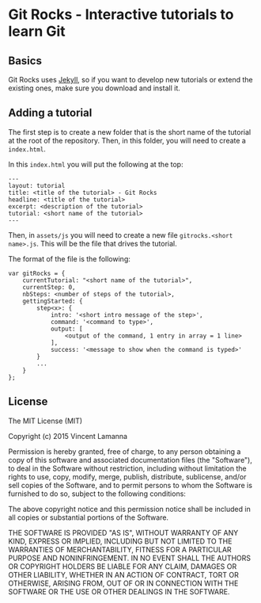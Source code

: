 # Git Rocks - Interactive tutorials to learn Git

## Basics

Git Rocks uses [Jekyll](http://jekyllrb.com/), so if you want to develop new tutorials or extend the existing ones, make sure you download and install it.

## Adding a tutorial

The first step is to create a new folder that is the short name of the tutorial at the root of the repository. Then, in this folder, you will need to create a `index.html`.

In this `index.html` you will put the following at the top:

    ---
    layout: tutorial
    title: <title of the tutorial> - Git Rocks
    headline: <title of the tutorial>
    excerpt: <description of the tutorial>
    tutorial: <short name of the tutorial>
    ---
    
Then, in `assets/js` you will need to create a new file `gitrocks.<short name>.js`. This will be the file that drives the tutorial.

The format of the file is the following:

    var gitRocks = {
        currentTutorial: "<short name of the tutorial>",
        currentStep: 0,
        nbSteps: <number of steps of the tutorial>,
        gettingStarted: {
            step<x>: {
                intro: '<short intro message of the step>',
                command: '<command to type>',
                output: [
                    <output of the command, 1 entry in array = 1 line>
                ],
                success: '<message to show when the command is typed>'
            }
            ...
        }
    };
    
## License

The MIT License (MIT)

Copyright (c) 2015 Vincent Lamanna

Permission is hereby granted, free of charge, to any person obtaining a copy of this software and associated documentation files (the "Software"), to deal in the Software without restriction, including without limitation the rights to use, copy, modify, merge, publish, distribute, sublicense, and/or sell copies of the Software, and to permit persons to whom the Software is furnished to do so, subject to the following conditions:

The above copyright notice and this permission notice shall be included in all copies or substantial portions of the Software.

THE SOFTWARE IS PROVIDED "AS IS", WITHOUT WARRANTY OF ANY KIND, EXPRESS OR IMPLIED, INCLUDING BUT NOT LIMITED TO THE WARRANTIES OF MERCHANTABILITY, FITNESS FOR A PARTICULAR PURPOSE AND NONINFRINGEMENT. IN NO EVENT SHALL THE AUTHORS OR COPYRIGHT HOLDERS BE LIABLE FOR ANY CLAIM, DAMAGES OR OTHER LIABILITY, WHETHER IN AN ACTION OF CONTRACT, TORT OR OTHERWISE, ARISING FROM, OUT OF OR IN CONNECTION WITH THE SOFTWARE OR THE USE OR OTHER DEALINGS IN THE SOFTWARE.
